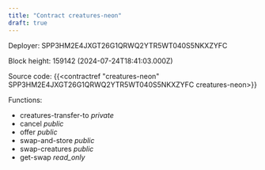 ```yaml
---
title: "Contract creatures-neon"
draft: true
---
```

Deployer: SPP3HM2E4JXGT26G1QRWQ2YTR5WT040S5NKXZYFC


 



Block height: 159142 (2024-07-24T18:41:03.000Z)

Source code: {{<contractref "creatures-neon" SPP3HM2E4JXGT26G1QRWQ2YTR5WT040S5NKXZYFC creatures-neon>}}

Functions:

* creatures-transfer-to _private_
* cancel _public_
* offer _public_
* swap-and-store _public_
* swap-creatures _public_
* get-swap _read_only_
